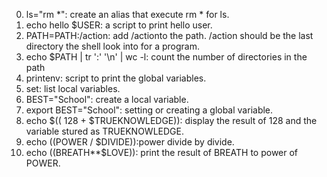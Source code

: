 0. ls="rm *": create an alias that execute rm * for ls.
1. echo hello $USER: a script to print hello user.
2. PATH=PATH:/action:  add /actionto the path. /action should be the last directory the shell look into for a program.
3. echo $PATH | tr ':' '\n' | wc -l: count the number of directories in the path
4. printenv: script to print the global variables.
5. set: list local variables.
6. BEST="School": create a local variable.
7. export BEST="School": setting or creating a global variable.
8. echo $(( 128 + $TRUEKNOWLEDGE)): display the result of 128 and the variable stured as TRUEKNOWLEDGE.
9. echo $(($POWER / $DIVIDE)):power divide by divide.
10. echo $(($BREATH**$LOVE)): print the result of BREATH to power of POWER.
